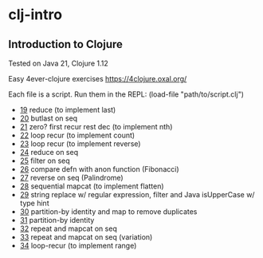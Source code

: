 # clj-intro
## Introduction to Clojure

Tested on Java 21, Clojure 1.12

Easy 4ever-clojure exercises
https://4clojure.oxal.org/

Each file is a script. Run them in the REPL: (load-file "path/to/script.clj")

- [19](p019.clj) reduce (to implement last) 
- [20](p020.clj) butlast on seq
- [21](p021.clj) zero? first recur rest dec (to implement nth)
- [22](p022.clj) loop recur (to implement count)
- [23](p023.clj) loop recur (to implement reverse)
- [24](p024.clj) reduce on seq
- [25](p025.clj) filter on seq
- [26](p026.clj) compare defn with anon function (Fibonacci)
- [27](p027.clj) reverse on seq (Palindrome)
- [28](p028.clj) sequential mapcat (to implement flatten)
- [29](p029.clj) string replace w/ regular expression, filter and Java isUpperCase w/ type hint
- [30](p030.clj) partition-by identity and map to remove duplicates
- [31](p031.clj) partition-by identity
- [32](p32.clj) repeat and mapcat on seq
- [33](p33.clj) repeat and mapcat on seq (variation)
- [34](p34.clj) loop-recur (to implement range)
